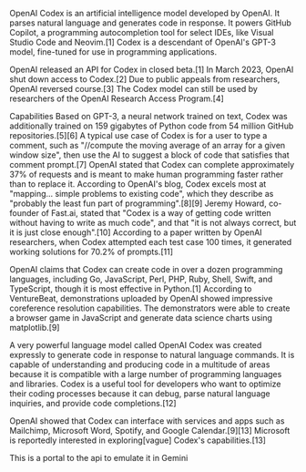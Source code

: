 OpenAI Codex is an artificial intelligence model developed by OpenAI. It parses natural language and generates code in response. It powers GitHub Copilot, a programming autocompletion tool for select IDEs, like Visual Studio Code and Neovim.[1] Codex is a descendant of OpenAI's GPT-3 model, fine-tuned for use in programming applications.

OpenAI released an API for Codex in closed beta.[1] In March 2023, OpenAI shut down access to Codex.[2] Due to public appeals from researchers, OpenAI reversed course.[3] The Codex model can still be used by researchers of the OpenAI Research Access Program.[4]

Capabilities
Based on GPT-3, a neural network trained on text, Codex was additionally trained on 159 gigabytes of Python code from 54 million GitHub repositories.[5][6] A typical use case of Codex is for a user to type a comment, such as "//compute the moving average of an array for a given window size", then use the AI to suggest a block of code that satisfies that comment prompt.[7] OpenAI stated that Codex can complete approximately 37% of requests and is meant to make human programming faster rather than to replace it. According to OpenAI's blog, Codex excels most at "mapping... simple problems to existing code", which they describe as "probably the least fun part of programming".[8][9] Jeremy Howard, co-founder of Fast.ai, stated that "Codex is a way of getting code written without having to write as much code", and that "it is not always correct, but it is just close enough".[10] According to a paper written by OpenAI researchers, when Codex attempted each test case 100 times, it generated working solutions for 70.2% of prompts.[11]

OpenAI claims that Codex can create code in over a dozen programming languages, including Go, JavaScript, Perl, PHP, Ruby, Shell, Swift, and TypeScript, though it is most effective in Python.[1] According to VentureBeat, demonstrations uploaded by OpenAI showed impressive coreference resolution capabilities. The demonstrators were able to create a browser game in JavaScript and generate data science charts using matplotlib.[9]

A very powerful language model called OpenAI Codex was created expressly to generate code in response to natural language commands. It is capable of understanding and producing code in a multitude of areas because it is compatible with a large number of programming languages and libraries. Codex is a useful tool for developers who want to optimize their coding processes because it can debug, parse natural language inquiries, and provide code completions.[12]

OpenAI showed that Codex can interface with services and apps such as Mailchimp, Microsoft Word, Spotify, and Google Calendar.[9][13] Microsoft is reportedly interested in exploring[vague] Codex's capabilities.[13]

This is a portal to the api to emulate it in Gemini 
